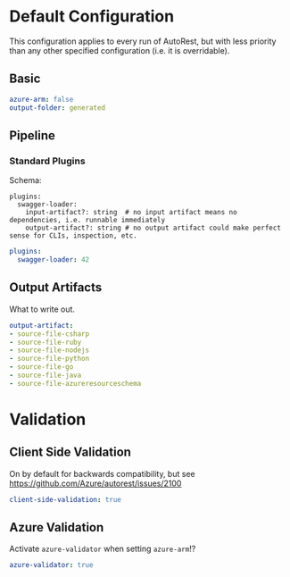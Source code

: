 # Default Configuration

This configuration applies to every run of AutoRest, but with less priority than any other specified configuration (i.e. it is overridable).

## Basic

``` yaml
azure-arm: false
output-folder: generated
```

## Pipeline

### Standard Plugins

Schema:

```
plugins:
  swagger-loader:
    input-artifact?: string  # no input artifact means no dependencies, i.e. runnable immediately
    output-artifact?: string # no output artifact could make perfect sense for CLIs, inspection, etc.
```

``` yaml
plugins:
  swagger-loader: 42
```

## Output Artifacts

What to write out.

``` yaml
output-artifact:
- source-file-csharp
- source-file-ruby
- source-file-nodejs
- source-file-python
- source-file-go
- source-file-java
- source-file-azureresourceschema
```

# Validation

## Client Side Validation

On by default for backwards compatibility, but see https://github.com/Azure/autorest/issues/2100

``` yaml
client-side-validation: true
```

## Azure Validation

Activate `azure-validator` when setting `azure-arm`!?

``` yaml $(azure-arm)
azure-validator: true
```
